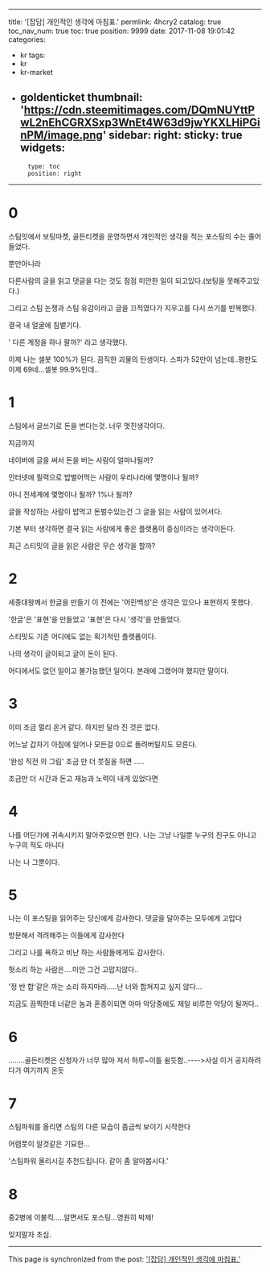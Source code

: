 
---
title: '[잡담] 개인적인 생각에 마침표.'
permlink: 4hcry2
catalog: true
toc_nav_num: true
toc: true
position: 9999
date: 2017-11-08 19:01:42
categories:
- kr
tags:
- kr
- kr-market
- goldenticket
thumbnail: 'https://cdn.steemitimages.com/DQmNUYttPwL2nEhCGRXSxp3WnEt4W63d9jwYKXLHiPGinPM/image.png'
sidebar:
    right:
        sticky: true
widgets:
    -
        type: toc
        position: right
---


# 0

스팀잇에서 보팅마켓, 골든티켓을 운영하면서 개인적인  생각을 적는  포스팅의 수는 줄어들었다.

뿐만아니라

다른사람의 글을 읽고 댓글을 다는 것도 점점  미안한 일이 되고있다.(보팅을 못해주고있다.)

그리고 스팀 논쟁과 스팀 유감이라고 글을 끄적였다가 지우고를 다시 쓰기를 반복했다.

결국 내 얼굴에 침뱉기다.

' 다른 계정을 하나 팔까?' 라고 생각했다. 

이제 나는 셀봇 100%가 된다. 끔직한 괴물의 탄생이다. 스파가 52만이 넘는데..평판도 이제 69네...셀봇 99.9%인데..

# 1
스팀에서 글쓰기로 돈을 번다는것. 너무 멋진생각이다.

지금까지

네이버에 글을 써서 돈을 버는 사람이 얼마나될까?

인터넷에 필력으로 밥벌어먹는 사람이 우리나라에 몇명이나 될까?

아니 전세계에 몇명이나 될까? 1%나 될까? 

글을 작성하는 사람이 밥먹고 돈벌수있는건 그 글을 읽는 사람이 있어서다.

기본 부터 생각하면 결국 읽는 사람에게 좋은 플랫폼이 중심이라는 생각이든다.

최근 스티밋의 글을 읽은 사람은 무슨 생각을 할까? 



# 2

세종대왕께서 한글을 만들기 이 전에는 '어린백성'은 생각은 있으나 표현하지 못했다.

'한글'은 '표현'을 만들었고 '표현'은 다시 '생각'을 만들었다.

스티밋도 기존 어디에도 없는 획기적인 플랫폼이다.

나의 생각이 글이되고 글이 돈이 된다.

어디에서도 없던 일이고 불가능했던 일이다.  본래에 그랬어야 했지만 말이다.

# 3

이미 조금 멀리 온거 같다. 하지만 달라 진 것은 없다.

어느날 갑자기 아침에 일어나 모든걸 0으로 돌려버릴지도 모른다.

'완성 직전 의 그림' 조금 만 더 붓질을 하면 .....

조금만 더 시간과 돈고 재능과 노력이 내게 있었다면

# 4

나를 어딘가에 귀속시키지 말아주었으면 한다. 나는 그냥 나일뿐 누구의 친구도 아니고 누구의 적도 아니다

나는 나 그뿐이다.

# 5
나는 이 포스팅을 읽어주는 당신에게 감사한다. 댓글을 달아주는 모두에게 고맙다

방문해서 격려해주는 이들에게 감사한다

그리고 나를 욕하고 비난 하는 사람들에게도 감사한다. 

헛소리 하는 사람은....미안 그건 고맙지않다.. 

'정 반 합'같은 까는 소리 하지마라.....난 너와 합쳐지고 싶지 않다...

지금도 끔찍한데 너같은 놈과 혼종이되면 아마 악당중에도 제일 비루한 악당이 될꺼다..

# 6
........골든티켓은 신청자가 너무 많아 져서 하루~이틀 쉴듯함..---->사실 이거 공지하려다가 여기까지 온듯

# 7
스팀파워를 올리면 스팀의 다른 모습이 좀금씩 보이기 시작한다

어렴풋이 알것같은 기묘한...

'스팀파워 올리시길 추천드립니다. 같이 좀 알아봅시다.'

# 8
중2병에 이불킥.....알면서도 포스팅...영원히 박제! 

잊지말자 초심.

- - -

This page is synchronized from the post: ['[잡담] 개인적인 생각에 마침표.'](https://steemit.com/@virus707/4hcry2)
